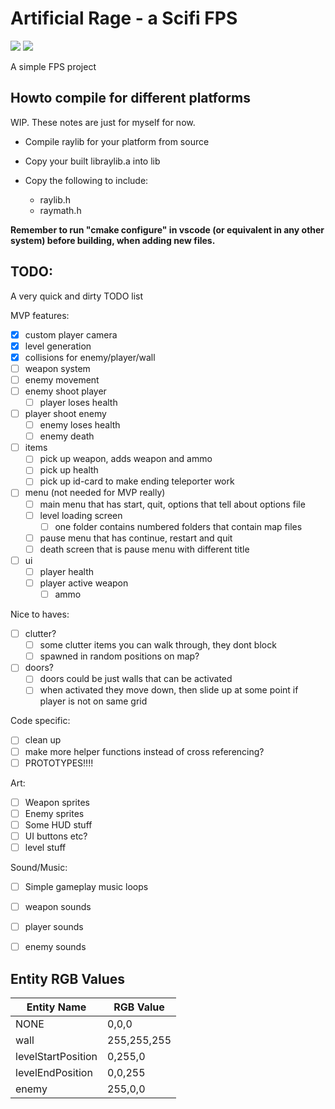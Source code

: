 # Artificial Rage - a Scifi FPS

<p>
    <a href="https://discord.gg/PZkYZRx">
    <img src="https://img.shields.io/discord/475097536160595979?label=Skale%20Games%20Discord"></a>
    <a href="https://matrix.to/#/#skalegames:matrix.org">
    <img src="https://img.shields.io/matrix/skalegames:matrix.org?label=Skale%20Games%20Matrix"></a>
</p>

A simple FPS project

## Howto compile for different platforms

WIP. These notes are just for myself for now.

* Compile raylib for your platform from source

* Copy your built libraylib.a into lib

* Copy the following to include:
  * raylib.h
  * raymath.h

**Remember to run "cmake configure" in vscode (or equivalent in any other system) before building, when adding new files.**

## TODO:

A very quick and dirty TODO list

MVP features:
- [x] custom player camera
- [x] level generation
- [x] collisions for enemy/player/wall
- [ ] weapon system
- [ ] enemy movement
- [ ] enemy shoot player
    - [ ] player loses health
- [ ] player shoot enemy
    - [ ] enemy loses health
    - [ ] enemy death
- [ ] items
    - [ ] pick up weapon, adds weapon and ammo
    - [ ] pick up health
    - [ ] pick up id-card to make ending teleporter work
- [ ] menu (not needed for MVP really)
    - [ ] main menu that has start, quit, options that tell about options file
    - [ ] level loading screen
        - [ ] one folder contains numbered folders that contain map files
    - [ ] pause menu that has continue, restart and quit
    - [ ] death screen that is pause menu with different title
- [ ] ui
    - [ ] player health
    - [ ] player active weapon
        - [ ] ammo

Nice to haves:

- [ ] clutter?
    - [ ] some clutter items you can walk through, they dont block
    - [ ] spawned in random positions on map?
- [ ] doors?
    - [ ] doors could be just walls that can be activated
    - [ ] when activated they move down, then slide up at some point if player is not on same grid

Code specific:

- [ ] clean up
- [ ] make more helper functions instead of cross referencing?
- [ ] PROTOTYPES!!!!

Art:

- [ ] Weapon sprites
- [ ] Enemy sprites
- [ ] Some HUD stuff
- [ ] UI buttons etc?
- [ ] level stuff

Sound/Music:

- [ ] Simple gameplay music loops
- [ ] weapon sounds
- [ ] player sounds
- [ ] enemy sounds


## Entity RGB Values

| Entity Name        | RGB Value   |
|--------------------|-------------|
| NONE               | 0,0,0       |
| wall               | 255,255,255 |
| levelStartPosition | 0,255,0     |
| levelEndPosition   | 0,0,255     |
| enemy              | 255,0,0     |
